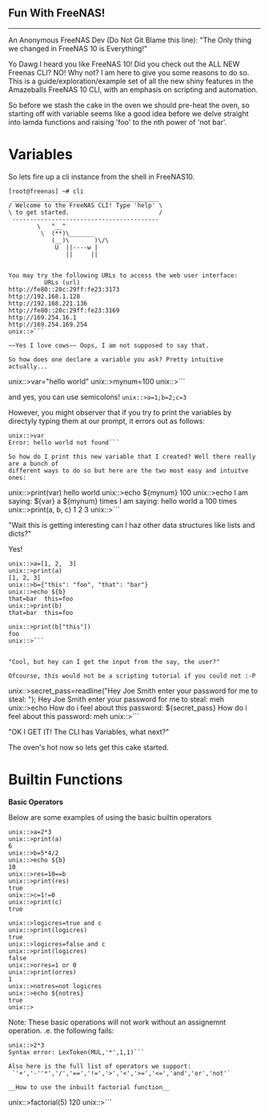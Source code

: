 Fun With FreeNAS!
------
------

An Anonymous FreeNAS Dev (Do Not Git Blame this line): "The Only thing we changed in FreeNAS 10 is
Everything!"

Yo Dawg I heard you like FreeNAS 10! Did you check out the ALL NEW Freenas CLI? NO! Why not? I am
here to give you some reasons to do so. This is a guide/exploration/example set of all the new shiny
features in the Amazeballs FreeNAS 10 CLI, with an emphasis on scripting and automation.

So before we stash the cake in the oven we should pre-heat the oven, so starting off with variable
seems like a good idea before we delve straight into lamda functions and raising 'foo' to the nth
power of 'not bar'.

# Variables
So lets fire up a cli instance from the shell in FreeNAS10.

```
[root@freenas] ~# cli
 _________________________________________ 
/ Welcome to the FreeNAS CLI! Type 'help' \
\ to get started.                         /
 ----------------------------------------- 
        \   ^__^
         \  (**)\_______
            (__)\       )\/\
             U  ||----w |
                ||     ||


You may try the following URLs to access the web user interface:
          URLs (url)
http://fe80::20c:29ff:fe23:3173 
http://192.168.1.128
http://192.168.221.136
http://fe80::20c:29ff:fe23:3169 
http://169.254.16.1
http://169.254.169.254
unix::>```

~~Yes I love cows~~ Oops, I am not supposed to say that.

So how does one declare a variable you ask? Pretty intuitive actually...
```
unix::>var="hello world"
unix::>mynum=100
unix::>```

and yes, you can use semicolons!
```unix::>a=1;b=2;c=3```

However, you might observer that if you try to print the variables by directyly typing them at our
prompt, it errors out as follows:

```
unix::>var
Error: hello world not found```

So how do I print this new variable that I created? Well there really are a bunch of
different ways to do so but here are the two most easy and intuitve ones:

```
unix::>print(var)
hello world 
unix::>echo ${mynum}
100
unix::>echo I am saying: ${var} a ${mynum} times
I am saying: hello world a 100 times
unix::>print(a, b, c)
1 2 3 
unix::>```

"Wait this is getting interesting can I haz other data structures like lists and dicts?"

Yes!

```
unix::>a=[1, 2,  3]
unix::>print(a)
[1, 2, 3]
unix::>b={"this": "foo", "that": "bar"}
unix::>echo ${b}
that=bar  this=foo
unix::>print(b)
that=bar  this=foo

unix::>print(b["this"])
foo 
unix::>```


"Cool, but hey can I get the input from the say, the user?"

Ofcourse, this would not be a scripting tutorial if you could not :-P

```
unix::>secret_pass=readline("Hey Joe Smith enter your password for me to steal: ");
Hey Joe Smith enter your password for me to steal: meh
unix::>echo How do i feel about this password: ${secret_pass}
How do i feel about this password: meh
unix::>```


"OK I GET IT! The CLI has Variables, what next?"

The oven's hot now so lets get this cake started.

# Builtin Functions

__Basic Operators__

Below are some examples of using the basic builtin operators

```
unix::>a=2*3
unix::>print(a)
6 
unix::>b=5*4/2
unix::>echo ${b}
10
unix::>res=10==b
unix::>print(res)
true 
unix::>c=1!=0
unix::>print(c)
true 

unix::>logicres=true and c
unix::>print(logicres)
true
unix::>logicres=false and c
unix::>print(logicres)
false 
unix::>orres=1 or 0
unix::>print(orres)
1
unix::>notres=not logicres
unix::>echo ${notres}
true
unix::>
```

Note: These basic operations will not work without an assignemnt operation. .e. the following fails:

```
unix::>2*3
Syntax error: LexToken(MUL,'*',1,1)```

Also here is the full list of operators we support:
 `'+','-''*','/','==','!=','>','<','>=','<=','and','or','not'`

__How to use the inbuilt factorial function__

```
unix::>factorial(5)
120
unix::>```


